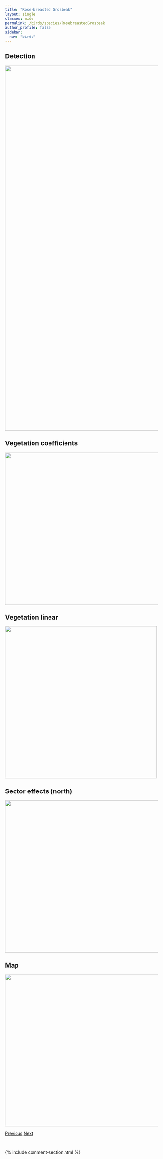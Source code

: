 ```yaml
---
title: "Rose-breasted Grosbeak"
layout: single
classes: wide
permalink: /birds/species/RosebreastedGrosbeak
author_profile: false
sidebar:
  nav: "birds"
---
```


<h2>Detection</h2>

<a href="https://drive.google.com/uc?export=view&id=1Zt_KK70xX69wD2GxKzPloJQjL2xr5Eyo">
<img src="https://drive.google.com/uc?export=view&id=1Zt_KK70xX69wD2GxKzPloJQjL2xr5Eyo" height = "1200" width = "800">
</a>

<h2>Vegetation coefficients</h2>

<a href="https://drive.google.com/uc?export=view&id=17Errj6bkC7q38O7oKGaSljZ-_c1jeJDo">
<img src="https://drive.google.com/uc?export=view&id=17Errj6bkC7q38O7oKGaSljZ-_c1jeJDo" height = "500" width = "1000">
</a>

<h2>Vegetation linear</h2>

<a href="https://drive.google.com/uc?export=view&id=1U9igthaLHd9Mwd8fg9VupSrAFQp9iKS7">
<img src="https://drive.google.com/uc?export=view&id=1U9igthaLHd9Mwd8fg9VupSrAFQp9iKS7" height = "500" width = "500">
</a>

<h2>Sector effects (north)</h2>

<a href="https://drive.google.com/uc?export=view&id=1yXm5yaCMs_HredP67LQQbIHdPwsns0H7">
<img src="https://drive.google.com/uc?export=view&id=1yXm5yaCMs_HredP67LQQbIHdPwsns0H7" height = "500" width = "1000">
</a>

<h2>Map</h2>

<a href="https://drive.google.com/uc?export=view&id=1r2rwNm6b30PjGRx5MBZRmjo-5DcyuX8d">
<img src="https://drive.google.com/uc?export=view&id=1r2rwNm6b30PjGRx5MBZRmjo-5DcyuX8d" height = "500" width = "1500">
</a>

<a href="/DevelopmentWebsite/birds/species/PurpleMartin" class="pagination--pager" title="Purple Martin">Previous</a> <a href="/DevelopmentWebsite/birds/species/RingbilledGull" class="pagination--pager" title="Ring-billed Gull">Next</a>

<p>&nbsp;</p>

{% include comment-section.html %}
